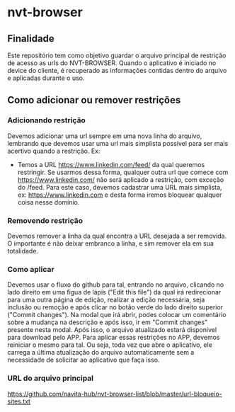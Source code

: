 # nvt-browser

## Finalidade

Este repositório tem como objetivo guardar o arquivo principal de restrição de acesso as urls do NVT-BROWSER. Quando o aplicativo é iniciado no device do cliente, é recuperado as informações contidas dentro do arquivo e aplicadas durante o uso.

## Como adicionar ou remover restrições

### Adicionando restrição
Devemos adicionar uma url sempre em uma nova linha do arquivo, lembrando que devemos usar uma url mais simplista possível para ser mais acertivo quando a restrição. Ex:

* Temos a URL https://www.linkedin.com/feed/ da qual queremos restringir. Se usarmos dessa forma, qualquer outra url que comece com https://www.linkedin.com/ não será aplicado a restrição, com exceção do /feed. 
Para este caso, devemos cadastrar uma URL mais simplista, ex: https://www.linkedin.com e desta forma iremos bloquear qualquer coisa nesse domínio.

### Removendo restrição
Devemos remover a linha da qual encontra a URL desejada a ser removida. O importante é não deixar embranco a linha, e sim remover ela em sua totalidade.

### Como aplicar
Devemos usar o fluxo do github para tal, entrando no arquivo, clicando no lado direito em uma figua de lápis ("Edit this file") da qual irá redirecionar para uma outra página de edição, realizar a edição necessária, seja inclusão ou remoção e após clicar no botão verde do lado direito superior ("Commit changes").
Na modal que irá abrir, podes colocar um comentário sobre a mudança na descrição e após isso, ir em "Commit changes" presente nesta modal. Após isso, o arquivo atualizado estará disponível para download pelo APP.
Para aplicar essas restrições no APP, devemos reiniciar o mesmo para tal. Ou seja, toda vez que abre o aplicativo, ele carrega a última atualização do arquivo automaticamente sem a necessidade de solicitar ao aplicativo que faça isso.

### URL do arquivo principal

https://github.com/navita-hub/nvt-browser-list/blob/master/url-bloqueio-sites.txt
